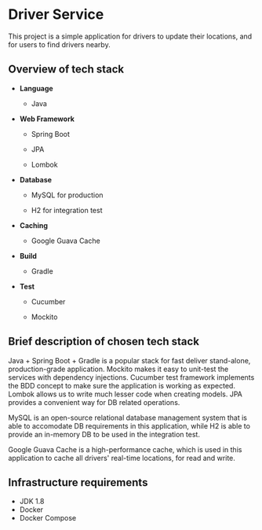 # Driver Service

This project is a simple application for drivers to update their locations, and for users to find drivers nearby.

## Overview of tech stack 

- **Language**

    - Java

- **Web Framework**

    - Spring Boot

    - JPA

    - Lombok

- **Database**

    - MySQL for production

    - H2 for integration test

- **Caching**

    - Google Guava Cache

- **Build**

    - Gradle

- **Test**

    - Cucumber

    - Mockito


## Brief description of chosen tech stack

Java + Spring Boot + Gradle is a popular stack for fast deliver stand-alone, production-grade application. Mockito makes it easy to unit-test the services with dependency injections. Cucumber test framework implements the BDD concept to make sure the application is working as expected. Lombok allows us to write much lesser code when creating models. JPA provides a convenient way for DB related operations.

MySQL is an open-source relational database management system that is able to accomodate DB requirements in this application, while H2 is able to provide an in-memory DB to be used in the integration test.

Google Guava Cache is a high-performance cache, which is used in this application to cache all drivers' real-time locations, for read and write.


## Infrastructure requirements

- JDK 1.8
- Docker
- Docker Compose
